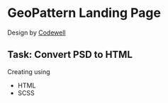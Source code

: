 # GeoPattern Landing Page

Design by <a href="https://dribbble.com/search/codewell" target="_blank">Codewell </a>

## Task: Convert PSD to HTML

Creating using

- HTML
- SCSS
